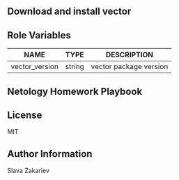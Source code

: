 ## Download and install vector

Role Variables
--------------

| NAME           | TYPE   | DESCRIPTION            |
|----------------|--------|------------------------|
| vector_version | string | vector package version |

Netology Homework Playbook
----------------

License
-------

MIT

Author Information
------------------

Slava Zakariev

